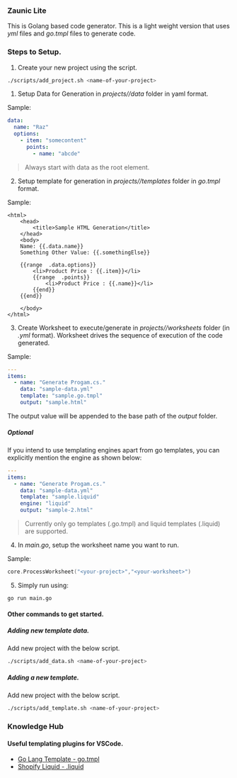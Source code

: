 ### Zaunic Lite

This is Golang based code generator. This is a light weight version that uses _yml_ files and _go.tmpl_ files to generate code.

### Steps to Setup.

1. Create your new project using the script. 

```bash
./scripts/add_project.sh <name-of-your-project>
```

1. Setup Data for Generation in *projects/<name-of-your-project>/data* folder in yaml format.

Sample:
```yml
data:
  name: "Raz"
  options:
    - item: "somecontent"
      points:
        - name: "abcde"
```

> Always start with data as the root element.

2. Setup template for generation in *projects/<name-of-your-project>/templates* folder in _go.tmpl_ format.

Sample:
```tmpl
<html>
	<head>
		<title>Sample HTML Generation</title>
	</head>
	<body>
    Name: {{.data.name}}
    Something Other Value: {{.somethingElse}}

	{{range  .data.options}}
		<li>Product Price : {{.item}}</li>
		{{range  .points}}
			<li>Product Price : {{.name}}</li>
		{{end}}
	{{end}}

	</body>
</html>

```

3. Create Worksheet to execute/generate in *projects/<name-of-your-project>/worksheets* folder (in _.yml_ format). Worksheet drives the sequence of execution of the code generated.

Sample:
```yml
---
items:
  - name: "Generate Progam.cs."
    data: "sample-data.yml"
    template: "sample.go.tmpl"
    output: "sample.html"
```

The output value will be appended to the base path of the _output_ folder.

##### Optional

If you intend to use templating engines apart from go templates, you can explicitly mention the engine as shown below:

```yml
---
items:
  - name: "Generate Progam.cs."
    data: "sample-data.yml"
    template: "sample.liquid"
    engine: "liquid"
    output: "sample-2.html"
```

> Currently only go templates (.go.tmpl) and liquid templates (.liquid) are supported.

4. In *main.go*, setup the worksheet name you want to run.

Sample:
```go
core.ProcessWorksheet("<your-project>","<your-worksheet>")
```

5. Simply run using:

```bash
go run main.go
```

#### Other commands to get started.

##### Adding new template data.
Add new project with the below script.

```bash
./scripts/add_data.sh <name-of-your-project>
```

##### Adding a new template.
Add new project with the below script.

```bash
./scripts/add_template.sh <name-of-your-project>
```

### Knowledge Hub

#### Useful templating plugins for VSCode.

- [Go Lang Template - go.tmpl](https://marketplace.visualstudio.com/items?itemName=jinliming2.vscode-go-template)
- [Shopify Liquid - .liquid](https://marketplace.visualstudio.com/items?itemName=Shopify.theme-check-vscode)
